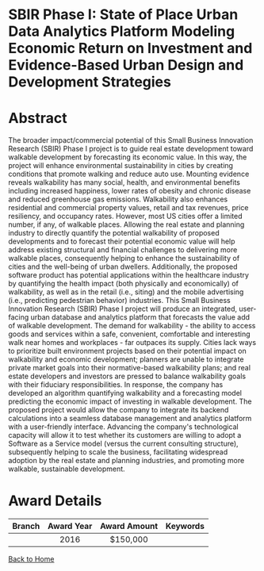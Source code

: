 
SBIR Phase I: State of Place Urban Data Analytics Platform Modeling Economic Return on Investment and Evidence-Based Urban Design and Development Strategies
============================================================================================================================================================

# Abstract


The broader impact/commercial potential of this Small Business Innovation Research (SBIR) Phase I project is to guide real estate development toward walkable development by forecasting its economic value. In this way, the project will enhance environmental sustainability in cities by creating conditions that promote walking and reduce auto use. Mounting evidence reveals walkability has many social, health, and environmental benefits including increased happiness, lower rates of obesity and chronic disease and reduced greenhouse gas emissions. Walkability also enhances residential and commercial property values, retail and tax revenues, price resiliency, and occupancy rates. However, most US cities offer a limited number, if any, of walkable places. Allowing the real estate and planning industry to directly quantify the potential walkability of proposed developments and to forecast their potential economic value will help address existing structural and financial challenges to delivering more walkable places, consequently helping to enhance the sustainability of cities and the well-being of urban dwellers. Additionally, the proposed software product has potential applications within the healthcare industry by quantifying the health impact (both physically and economically) of walkability, as well as in the retail (i.e., siting) and the mobile advertising (i.e., predicting pedestrian behavior) industries. This Small Business Innovation Research (SBIR) Phase I project will produce an integrated, user-facing urban database and analytics platform that forecasts the value add of walkable development. The demand for walkability - the ability to access goods and services within a safe, convenient, comfortable and interesting walk near homes and workplaces - far outpaces its supply. Cities lack ways to prioritize built environment projects based on their potential impact on walkability and economic development; planners are unable to integrate private market goals into their normative-based walkability plans; and real estate developers and investors are pressed to balance walkability goals with their fiduciary responsibilities. In response, the company has developed an algorithm quantifying walkability and a forecasting model predicting the economic impact of investing in walkable development. The proposed project would allow the company to integrate its backend calculations into a seamless database management and analytics platform with a user-friendly interface. Advancing the company's technological capacity will allow it to test whether its customers are willing to adopt a Software as a Service model (versus the current consulting structure), subsequently helping to scale the business, facilitating widespread adoption by the real estate and planning industries, and promoting more walkable, sustainable development.  

# Award Details

|Branch|Award Year|Award Amount|Keywords|
| :---: | :---: | :---: | :---: |
||2016|$150,000||
  
  


[Back to Home](https://github.com/chrischow/dod_sbir_awards/JT/#207)